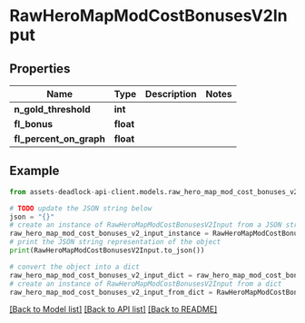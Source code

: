# RawHeroMapModCostBonusesV2Input


## Properties

Name | Type | Description | Notes
------------ | ------------- | ------------- | -------------
**n_gold_threshold** | **int** |  | 
**fl_bonus** | **float** |  | 
**fl_percent_on_graph** | **float** |  | 

## Example

```python
from assets-deadlock-api-client.models.raw_hero_map_mod_cost_bonuses_v2_input import RawHeroMapModCostBonusesV2Input

# TODO update the JSON string below
json = "{}"
# create an instance of RawHeroMapModCostBonusesV2Input from a JSON string
raw_hero_map_mod_cost_bonuses_v2_input_instance = RawHeroMapModCostBonusesV2Input.from_json(json)
# print the JSON string representation of the object
print(RawHeroMapModCostBonusesV2Input.to_json())

# convert the object into a dict
raw_hero_map_mod_cost_bonuses_v2_input_dict = raw_hero_map_mod_cost_bonuses_v2_input_instance.to_dict()
# create an instance of RawHeroMapModCostBonusesV2Input from a dict
raw_hero_map_mod_cost_bonuses_v2_input_from_dict = RawHeroMapModCostBonusesV2Input.from_dict(raw_hero_map_mod_cost_bonuses_v2_input_dict)
```
[[Back to Model list]](../README.md#documentation-for-models) [[Back to API list]](../README.md#documentation-for-api-endpoints) [[Back to README]](../README.md)


